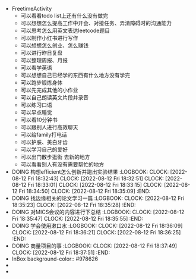 - FreetimeActivity
	- 可以看看todo list上还有什么没有做完
	- 可以想想怎么提高工作中开会、对接任务、弄清障碍时的沟通能力
	- 可以思考怎么用英文表达leetcode题目
	- 可以制作小红书进行写作
	- 可以想想怎么创业、怎么赚钱
	- 可以进行昨日复盘
	- 可以整理周报、月报
	- 可以看学英语
	- 可以想想自己已经学的东西有什么地方没有学完
	- 可以跑步锻炼身体
	- 可以先完成其他的小作业
	- 可以自己朗读英文片段并录音
	- 可以练习口语
	- 可以早点睡觉
	- 可以看10分钟书
	- 可以跟别人进行高效聊天
	- 可以给family打电话
	- 可以护肤、美白牙齿
	- 可以学习自己的爱好
	- 可以出门散步逛街 去新的地方
	- 可以看看别人有没有需要帮忙的地方
- DOING 构想efficient怎么创新并跑出实验结果
  :LOGBOOK:
  CLOCK: [2022-08-12 Fri 18:32:43]
  CLOCK: [2022-08-12 Fri 18:32:51]
  CLOCK: [2022-08-12 Fri 18:33:01]
  CLOCK: [2022-08-12 Fri 18:33:15]
  CLOCK: [2022-08-12 Fri 18:34:50]
  CLOCK: [2022-08-12 Fri 18:35:09]
  :END:
- DOING 找边缘相关的论文学习一篇
  :LOGBOOK:
  CLOCK: [2022-08-12 Fri 18:35:23]
  CLOCK: [2022-08-12 Fri 18:35:28]
  :END:
- DOING 对MICS会议的内容进行下总结
  :LOGBOOK:
  CLOCK: [2022-08-12 Fri 18:35:47]
  CLOCK: [2022-08-12 Fri 18:35:55]
  :END:
- DOING 学会使用漱口水
  :LOGBOOK:
  CLOCK: [2022-08-12 Fri 18:36:09]
  CLOCK: [2022-08-12 Fri 18:36:21]
  CLOCK: [2022-08-12 Fri 18:36:25]
  :END:
- DOING 商量项目的事
  :LOGBOOK:
  CLOCK: [2022-08-12 Fri 18:37:49]
  CLOCK: [2022-08-12 Fri 18:37:51]
  :END:
- InBox
  background-color:: #978626
-
-